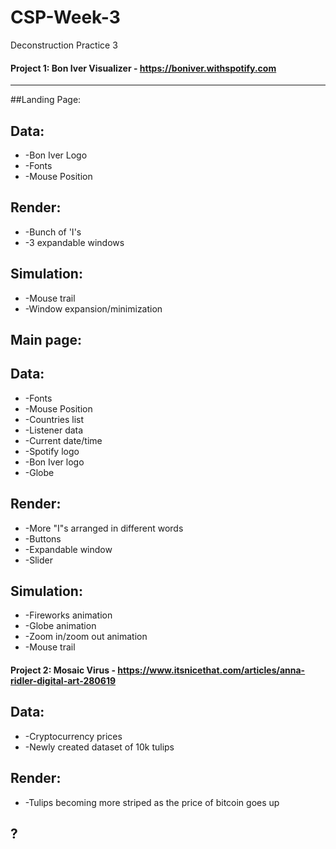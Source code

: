 # CSP-Week-3

Deconstruction Practice 3

#### Project 1: Bon Iver Visualizer - https://boniver.withspotify.com
---
##Landing Page:

## Data:
* -Bon Iver Logo
* -Fonts 
* -Mouse Position

## Render:
* -Bunch of 'I's
* -3 expandable windows

## Simulation:
* -Mouse trail
* -Window expansion/minimization

## Main page:

## Data:
* -Fonts 
* -Mouse Position
* -Countries list
* -Listener data
* -Current date/time
* -Spotify logo
* -Bon Iver logo
* -Globe 

## Render:
* -More "I"s arranged in different words
* -Buttons
* -Expandable window
* -Slider

## Simulation:
* -Fireworks animation
* -Globe animation
* -Zoom in/zoom out animation
* -Mouse trail

#### Project 2: Mosaic Virus - https://www.itsnicethat.com/articles/anna-ridler-digital-art-280619

## Data:
* -Cryptocurrency prices
* -Newly created dataset of 10k tulips

## Render:
* -Tulips becoming more striped as the price of bitcoin goes up

## ?
